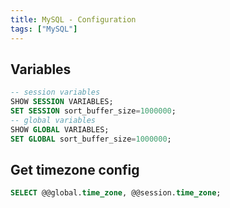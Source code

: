 ```yaml
---
title: MySQL - Configuration
tags: ["MySQL"]
---
```


Variables
---------

```sql
-- session variables
SHOW SESSION VARIABLES;
SET SESSION sort_buffer_size=1000000;
-- global variables
SHOW GLOBAL VARIABLES;
SET GLOBAL sort_buffer_size=1000000;
```

Get timezone config
-------------------

```sql
SELECT @@global.time_zone, @@session.time_zone;
```
